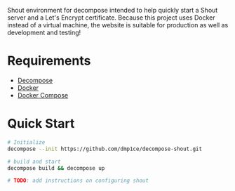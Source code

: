 Shout environment for decompose intended to help quickly start a Shout server and a Let's Encrypt certificate. Because this project uses Docker instead of a virtual machine, the website is suitable for production as well as development and testing!

# Requirements

- [Decompose](https://github.com/dmp1ce/decompose)
- [Docker](http://www.docker.com/)
- [Docker Compose](http://docs.docker.com/compose/)

# Quick Start

``` bash
# Initialize
decompose --init https://github.com/dmp1ce/decompose-shout.git

# build and start
decompose build && decompose up

# TODO: add instructions on configuring shout
```
